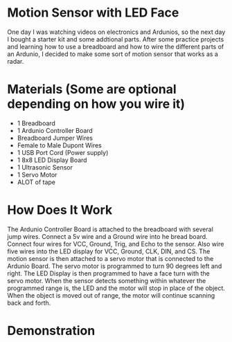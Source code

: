# Motion Sensor with LED Face

One day I was watching videos on electronics and Ardunios, so the next day I bought a starter kit and some addtional parts. After some practice projects and learning how to use a breadboard and how to wire the different parts of an Ardunio, I decided to make some sort of motion sensor that works as a radar. 

# Materials (Some are optional depending on how you wire it)
+ 1 Breadboard
+ 1 Ardunio Controller Board
+ Breadboard Jumper Wires
+ Female to Male Dupont Wires
+ 1 USB Port Cord (Power supply)
+ 1 8x8 LED Display Board
+ 1 Ultrasonic Sensor
+ 1 Servo Motor
+ ALOT of tape

# How Does It Work

The Ardunio Controller Board is attached to the breadboard with several jump wires. Connect a 5v wire and a Ground wire into he bread board. Connect four wires for VCC, Ground, Trig, and Echo to the sensor. Also wire five wires into the LED display for VCC, Ground, CLK, DIN, and CS. The motion sensor is then attached to a servo motor that is connected to the Ardunio Board. The servo motor is programmed to turn 90 degrees left and right. The LED Display is then programmed to have a face turn with the servo motor. When the sensor detects something within whatever the programmed range is, the LED and the motor will stop in place of the object. When the object is moved out of range, the motor will continue scanning back and forth.

# Demonstration

